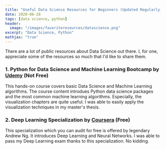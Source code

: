 ```yaml
---
title: "Useful Data Science Resources for Beginners (Updated Regularly)"
date: 2020-06-28
tags: [data science, python]
header:
  image: "/images/favoriteresources/datascience.png"
excerpt: "Data Science, Python"
mathjax: "true"
---
```



There are a lot of public resources about Data Science out there. I, for one, appreciate some of the resources so much that I'd like to share them. 

### 1. Python for Data Science and Machine Learning Bootcamp by [Udemy](https://www.udemy.com/course/python-for-data-science-and-machine-learning-bootcamp/) (Not Free)

  This hands-on course covers basic Data Science and Machine Learning algorithms. The course content introdues Python data science packages and the most common machine learning algorithms. Especially, the visualization chapters are quite useful. I was able to easily apply the visualization techniques in my master's thesis. 

### 2. Deep Learning Specialization by [Coursera]() (Free)
  This specialization which you can audit for free is offered by legendary Andrew Ng. It introduces Deep Learning and Neural Networks. I was able to pass my Deep Learning exam thanks to this specialization. No kidding.



